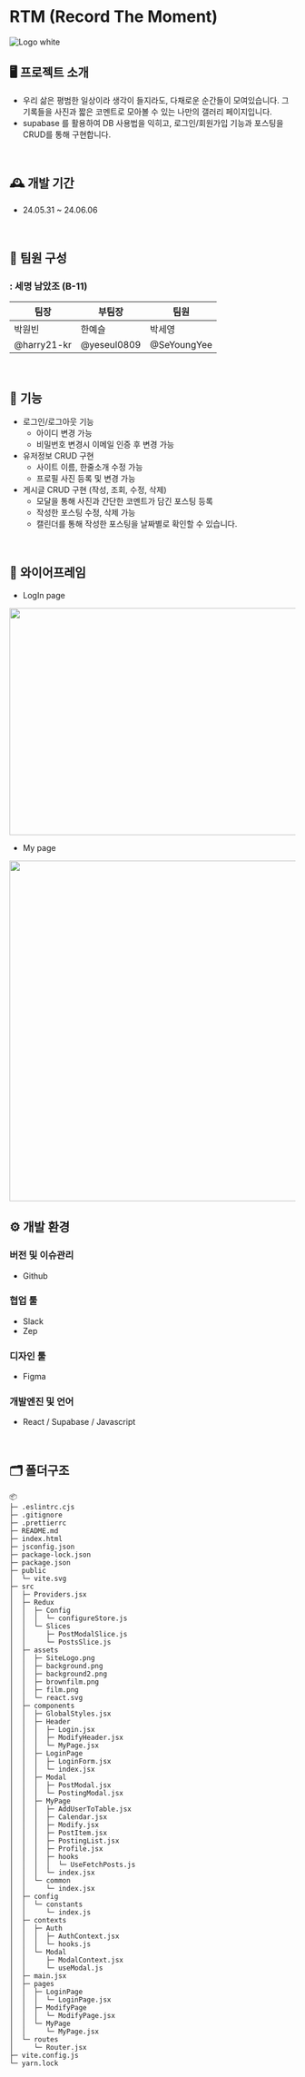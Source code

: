 # RTM (Record The Moment)
![Logo white](https://github.com/harry21-kr/RTM/assets/166012944/7dff6169-cb3a-45fd-b66d-c744535959e2)

## 🖥️ 프로젝트 소개

- 우리 삶은 평범한 일상이라 생각이 들지라도, 다채로운 순간들이 모여있습니다. 그 기록들을 사진과 짧은 코멘트로 모아볼 수 있는 나만의 갤러리 페이지입니다.
- supabase 를 활용하여 DB 사용법을 익히고, 로그인/회원가입 기능과 포스팅을 CRUD를 통해 구현합니다.

<br>

## 🕰️ 개발 기간

- 24.05.31 ~ 24.06.06

<br>

## 💠 팀원 구성

### : 세명 남았조 (B-11)

| 팀장        | 부팀장      | 팀원        |
| ----------- | ----------- | ----------- |
| 박원빈      | 한예슬      | 박세영      |
| @harry21-kr | @yeseul0809 | @SeYoungYee |

<br>

## 📌 기능

- 로그인/로그아웃 기능
  - 아이디 변경 가능
  - 비밀번호 변경시 이메일 인증 후 변경 가능
- 유저정보 CRUD 구현
  - 사이트 이름, 한줄소개 수정 가능
  - 프로필 사진 등록 및 변경 가능
- 게시글 CRUD 구현 (작성, 조회, 수정, 삭제)
  - 모달을 통해 사진과 간단한 코멘트가 담긴 포스팅 등록
  - 작성한 포스팅 수정, 삭제 가능
  - 캘린더를 통해 작성한 포스팅을 날짜별로 확인할 수 있습니다.

<br>

## 📝 와이어프레임
- LogIn page
<img src="https://github.com/harry21-kr/RTM/assets/166012944/aa90f66b-9ef9-4583-9e82-f4064dea03b6" width="600" height="400">

- My page
<img src="https://github.com/harry21-kr/RTM/assets/166012944/c2b6d859-a6d0-4ad3-a6e0-d4cccebb9326" width="600" height="600">

<br>

## ⚙️ 개발 환경

### 버전 및 이슈관리

- Github

### 협업 툴

- Slack
- Zep

### 디자인 툴

- Figma

### 개발엔진 및 언어

- React / Supabase / Javascript

<br>

## 🗂️ 폴더구조

```
📦
├─ .eslintrc.cjs
├─ .gitignore
├─ .prettierrc
├─ README.md
├─ index.html
├─ jsconfig.json
├─ package-lock.json
├─ package.json
├─ public
│  └─ vite.svg
├─ src
│  ├─ Providers.jsx
│  ├─ Redux
│  │  ├─ Config
│  │  │  └─ configureStore.js
│  │  └─ Slices
│  │     ├─ PostModalSlice.js
│  │     └─ PostsSlice.js
│  ├─ assets
│  │  ├─ SiteLogo.png
│  │  ├─ background.png
│  │  ├─ background2.png
│  │  ├─ brownfilm.png
│  │  ├─ film.png
│  │  └─ react.svg
│  ├─ components
│  │  ├─ GlobalStyles.jsx
│  │  ├─ Header
│  │  │  ├─ Login.jsx
│  │  │  ├─ ModifyHeader.jsx
│  │  │  └─ MyPage.jsx
│  │  ├─ LoginPage
│  │  │  ├─ LoginForm.jsx
│  │  │  └─ index.jsx
│  │  ├─ Modal
│  │  │  ├─ PostModal.jsx
│  │  │  └─ PostingModal.jsx
│  │  ├─ MyPage
│  │  │  ├─ AddUserToTable.jsx
│  │  │  ├─ Calendar.jsx
│  │  │  ├─ Modify.jsx
│  │  │  ├─ PostItem.jsx
│  │  │  ├─ PostingList.jsx
│  │  │  ├─ Profile.jsx
│  │  │  ├─ hooks
│  │  │  │  └─ UseFetchPosts.js
│  │  │  └─ index.jsx
│  │  └─ common
│  │     └─ index.jsx
│  ├─ config
│  │  └─ constants
│  │     └─ index.js
│  ├─ contexts
│  │  ├─ Auth
│  │  │  ├─ AuthContext.jsx
│  │  │  └─ hooks.js
│  │  └─ Modal
│  │     ├─ ModalContext.jsx
│  │     └─ useModal.js
│  ├─ main.jsx
│  ├─ pages
│  │  ├─ LoginPage
│  │  │  └─ LoginPage.jsx
│  │  ├─ ModifyPage
│  │  │  └─ ModifyPage.jsx
│  │  └─ MyPage
│  │     └─ MyPage.jsx
│  └─ routes
│     └─ Router.jsx
├─ vite.config.js
└─ yarn.lock
```
